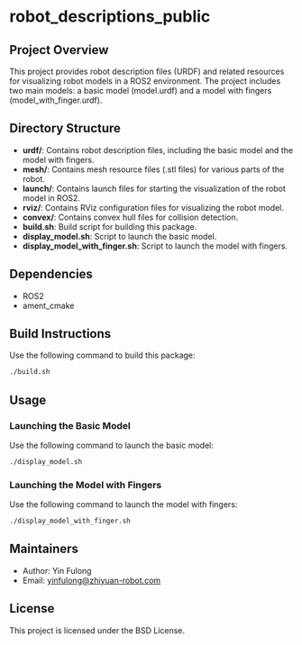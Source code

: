 # robot_descriptions_public

## Project Overview
This project provides robot description files (URDF) and related resources for visualizing robot models in a ROS2 environment. The project includes two main models: a basic model (model.urdf) and a model with fingers (model_with_finger.urdf).

## Directory Structure
- **urdf/**: Contains robot description files, including the basic model and the model with fingers.
- **mesh/**: Contains mesh resource files (.stl files) for various parts of the robot.
- **launch/**: Contains launch files for starting the visualization of the robot model in ROS2.
- **rviz/**: Contains RViz configuration files for visualizing the robot model.
- **convex/**: Contains convex hull files for collision detection.
- **build.sh**: Build script for building this package.
- **display_model.sh**: Script to launch the basic model.
- **display_model_with_finger.sh**: Script to launch the model with fingers.

## Dependencies
- ROS2
- ament_cmake

## Build Instructions
Use the following command to build this package:
```bash
./build.sh
```

## Usage
### Launching the Basic Model
Use the following command to launch the basic model:
```bash
./display_model.sh
```

### Launching the Model with Fingers
Use the following command to launch the model with fingers:
```bash
./display_model_with_finger.sh
```

## Maintainers
- Author: Yin Fulong
- Email: yinfulong@zhiyuan-robot.com

## License
This project is licensed under the BSD License. 